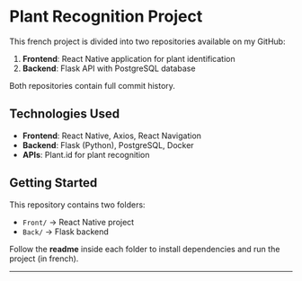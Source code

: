 # Plant Recognition Project  

This french project is divided into two repositories available on my GitHub:  

1. **Frontend**: React Native application for plant identification  
2. **Backend**: Flask API with PostgreSQL database  

Both repositories contain full commit history.  

## Technologies Used  

- **Frontend**: React Native, Axios, React Navigation  
- **Backend**: Flask (Python), PostgreSQL, Docker  
- **APIs**: Plant.id for plant recognition  

## Getting Started  

This repository contains two folders:  

- `Front/` → React Native project  
- `Back/` → Flask backend  

Follow the **readme** inside each folder to install dependencies and run the project (in french).

---